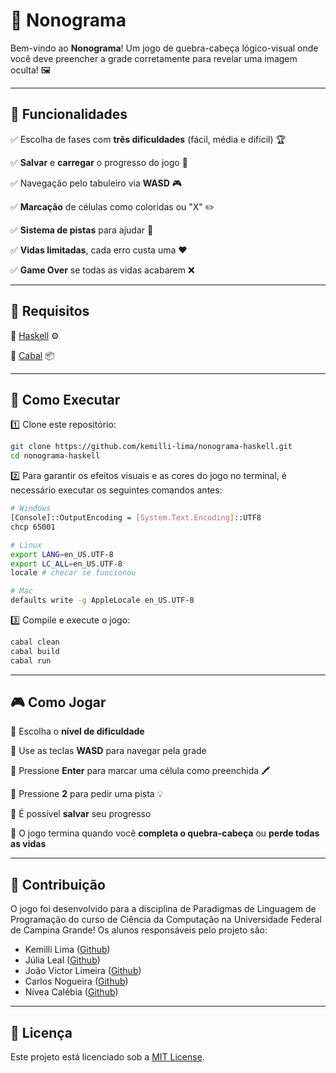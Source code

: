 # 🎨 Nonograma

Bem-vindo ao **Nonograma**! Um jogo de quebra-cabeça lógico-visual onde você deve preencher a grade corretamente para revelar uma imagem oculta! 🖼️

---

## 🚀 Funcionalidades
✅ Escolha de fases com **três dificuldades** (fácil, média e difícil) 🏆

✅ **Salvar** e **carregar** o progresso do jogo 💾

✅ Navegação pelo tabuleiro via **WASD** 🎮

✅ **Marcação** de células como coloridas ou "X" ✏️

✅ **Sistema de pistas** para ajudar 🎁

✅ **Vidas limitadas**, cada erro custa uma ❤️

✅ **Game Over** se todas as vidas acabarem ❌

---

## 🔧 Requisitos
🔹 [Haskell](https://www.haskell.org/) ⚙️

🔹 [Cabal](https://www.haskell.org/cabal/) 📦

---

## 🎯 Como Executar
1️⃣  Clone este repositório:
   ```sh
   git clone https://github.com/kemilli-lima/nonograma-haskell.git
   cd nonograma-haskell
   ```

2️⃣ Para garantir os efeitos visuais e as cores do jogo no terminal, é necessário executar os seguintes comandos antes:
   ```sh
   # Windows
   [Console]::OutputEncoding = [System.Text.Encoding]::UTF8
   chcp 65001
   ```
   ```sh
   # Linux
   export LANG=en_US.UTF-8
   export LC_ALL=en_US.UTF-8
   locale # checar se funcionou
   ```
   ```sh
   # Mac
   defaults write -g AppleLocale en_US.UTF-8
   ```

3️⃣  Compile e execute o jogo:
   ```sh
   cabal clean
   cabal build
   cabal run
   ```

---

## 🎮 Como Jogar
🎯 Escolha o **nível de dificuldade**

🎯 Use as teclas **WASD** para navegar pela grade

🎯 Pressione **Enter** para marcar uma célula como preenchida 🖍️

🎯 Pressione **2** para pedir uma pista 💡

🎯 É possível **salvar** seu progresso 

🎯 O jogo termina quando você **completa o quebra-cabeça** ou **perde todas as vidas**

---

## 🤝 Contribuição
O jogo foi desenvolvido para a disciplina de Paradigmas de Linguagem de Programação do curso de Ciência da Computação na Universidade Federal de Campina Grande! Os alunos responsáveis pelo projeto são:
- Kemilli Lima ([Github](https://github.com/kemilli-lima))
- Júlia Leal ([Github](https://github.com/julia-dsleal))
- João Victor Limeira ([Github](https://github.com/joaoSilvaL)) 
- Carlos Nogueira ([Github](https://github.com/carlsnog)) 
- Nívea Calébia ([Github](https://github.com/calebia))  

---

## 📜 Licença
Este projeto está licenciado sob a [MIT License](LICENSE).






















